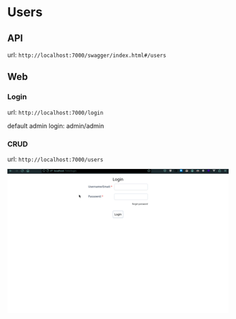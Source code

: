 # Users

## API
url: `http://localhost:7000/swagger/index.html#/users`

## Web
### Login

url: `http://localhost:7000/login`

default admin login: admin/admin

### CRUD

url: `http://localhost:7000/users`

![](../../../assets/screenshots/user_web.gif)
